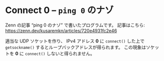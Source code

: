 # Connect 0 &ndash; `ping 0` のナゾ

Zenn の記事 “ping 0 のナゾ” で書いたプログラムです。
記事はこちら: https://zenn.dev/kusaremkn/articles/720e4931fc2e46

適当な UDP ソケットを作り、
IPv4 アドレス **0** に `connect()` した上で `getsockname()` するとループバックアドレスが得られます。
この現象はソケットを **0** に `connect()` しないと得られません。
